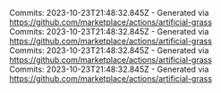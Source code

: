 Commits: 2023-10-23T21:48:32.845Z - Generated via https://github.com/marketplace/actions/artificial-grass
<br>
Commits: 2023-10-23T21:48:32.845Z - Generated via https://github.com/marketplace/actions/artificial-grass
<br>
Commits: 2023-10-23T21:48:32.845Z - Generated via https://github.com/marketplace/actions/artificial-grass
<br>
Commits: 2023-10-23T21:48:32.845Z - Generated via https://github.com/marketplace/actions/artificial-grass
<br>
